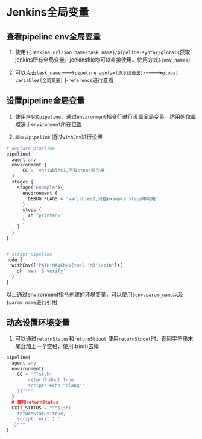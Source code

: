 # Jenkins全局变量

## 查看pipeline env全局变量
1. 使用`${Jenkins_url/jon_name/task_name}/pipeline-syntax/globals`获取jenkins所有全局变量，jenkinsfile均可以直接使用。使用方式`${env_names}`

2. 可以点击`task_name`--->`pipeline ayntax(流水线语法)`----->`global variables(全局变量)`下`reference`进行查看

## 设置pipeline全局变量

1. 使用`声明式pipeline`，通过`environment`指令行进行设置全局变量。适用的位置取决于`environment`所在位置

2. `脚本式pipeline`,通过`withEnv`进行设置

```python
# declare pipeline
pipeline{
  agent any
  environment {
      CC = 'variables1,所有steps都可用'
  }
  stages {
    stage('Example'){
      environment {
        DEBUG_FLAGS = 'variables2,只在example stage中可用'
      }
      steps {
        sh 'printenv'
      }
    }
  }
}


# stript pipeline
node {
  withEnv(["PATH+MAVEN=${tool 'M3'}/bin"]){
    sh 'mvn -B verify'
  }
}
```

以上通过environment指令创建的环境变量，可以使用`$env.param_name`以及`$param_name`进行引用
## 动态设置环境变量
1. 可以通过`returnStatus`和`returnStdout`
  使用`returnStdout`时，返回字符串末尾会加上一个空格，使用.trim()去掉

```python
pipeline{
  agent any
  environment{
    CC = """${sh(
        returnStdout:true,
        script:'echo "clang"'
    )}""""
  }
  # 使用returnStatus
  EXIT_STATUS = """${sh(
    returnStatus:true,
    script:'exit 1 '
  )}"""
}
```

